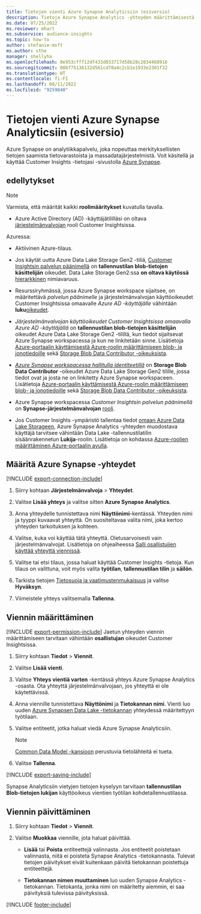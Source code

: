 ```yaml
---
title: Tietojen vienti Azure Synapse Analyticsiin (esiversio)
description: Tietoja Azure Synapse Analytics -yhteyden määrittämisestä.
ms.date: 07/25/2022
ms.reviewer: mhart
ms.subservice: audience-insights
ms.topic: how-to
author: stefanie-msft
ms.author: sthe
manager: shellyha
ms.openlocfilehash: 0e953cfff12df433d033717d58b28c2834468916
ms.sourcegitcommit: 086f75136132d561cd78a4c2cb1e1933e2301f32
ms.translationtype: HT
ms.contentlocale: fi-FI
ms.lasthandoff: 08/11/2022
ms.locfileid: "9259840"
---
```

# <a name="export-data-to-azure-synapse-analytics-preview"></a>Tietojen vienti Azure Synapse Analyticsiin (esiversio)

Azure Synapse on analytiikkapalvelu, joka nopeuttaa merkityksellisten tietojen saamista tietovarastoista ja massadatajärjestelmistä. Voit käsitellä ja käyttää Customer Insights -tietojasi -sivustolla [Azure Synapse](/azure/synapse-analytics/overview-what-is).

## <a name="prerequisites"></a>edellytykset

> [!NOTE]
> Varmista, että määrität kaikki **roolimääritykset** kuvatulla tavalla.

- Azure Active Directory (AD) -käyttäjätililläsi on oltava [järjestelmänvalvojan](permissions.md#add-users) rooli Customer Insightsissa.

Azuressa:

- Aktiivinen Azure-tilaus.

- Jos käytät uutta Azure Data Lake Storage Gen2 -tiliä, [Customer Insightsin palvelun päänimellä](connect-service-principal.md) on **tallennustilan blob-tietojen käsittelijän** oikeudet. Data Lake Storage Gen2:ssa **on oltava käytössä** [hierarkkinen](/azure/storage/blobs/data-lake-storage-namespace) nimiavaruus.

- Resurssiryhmässä, jossa Azure Synapse workspace sijaitsee, on määritettävä *palvelun päänimelle* ja järjestelmänvalvojan käyttöoikeudet Customer Insightsissa omaavalle *Azure AD -käyttäjälle* vähintään **luku**[oikeudet](/azure/role-based-access-control/role-assignments-portal).

- *Järjestelmänvalvojan käyttöoikeudet Customer Insightsissa omaavalla Azure AD -käyttäjällä* on **tallennustilan blob-tietojen käsittelijän** oikeudet Azure Data Lake Storage Gen2 -tilillä, kun tiedot sijaitsevat Azure Synapse workspacessa ja kun ne linkitetään sinne. Lisätietoja [Azure-portaalin käyttämisestä Azure-roolin määrittämiseen blob- ja jonotiedoille](/azure/storage/common/storage-auth-aad-rbac-portal) sekä [Storage Blob Data Contributor -oikeuksista](/azure/role-based-access-control/built-in-roles#storage-blob-data-contributor).

- *[Azure Synapse workspacessa hallitulla identiteetillä](/azure/synapse-analytics/security/synapse-workspace-managed-identity)* on **Storage Blob Data Contributor** -oikeudet Azure Data Lake Storage Gen2 tilille, jossa tiedot ovat ja josta ne on linkitetty Azure Synapse workspaceen. Lisätietoja [Azure-portaalin käyttämisestä Azure-roolin määrittämiseen blob- ja jonotiedoille](/azure/storage/common/storage-auth-aad-rbac-portal) sekä [Storage Blob Data Contributor -oikeuksista](/azure/role-based-access-control/built-in-roles#storage-blob-data-contributor).

- Azure Synapse workspacessa *Customer Insightsin palvelun päänimellä* on **Synapse-järjestelmänvalvojan** [rooli](/azure/synapse-analytics/security/how-to-set-up-access-control).

- Jos Customer Insights -ympäristö tallentaa tiedot [omaan Azure Data Lake Storageen](own-data-lake-storage.md), Azure Synapse Analytics -yhteyden muodostava käyttäjä tarvitsee vähintään Data Lake -tallennustilatilin sisäänrakennetun **Lukija**-roolin. Lisätietoja on kohdassa [Azure-roolien määrittäminen Azure-portaalin avulla](/azure/role-based-access-control/role-assignments-portal).

## <a name="set-up-connection-to-azure-synapse"></a>Määritä Azure Synapse -yhteydet

[!INCLUDE [export-connection-include](includes/export-connection-admn.md)]

1. Siirry kohtaan **Järjestelmänvalvoja** > **Yhteydet**.

1. Valitse **Lisää yhteys** ja valitse sitten **Azure Synapse Analytics**.

1. Anna yhteydelle tunnistettava nimi **Näyttönimi**-kentässä. Yhteyden nimi ja tyyppi kuvaavat yhteyttä. On suositeltavaa valita nimi, joka kertoo yhteyden tarkoituksen ja kohteen.

1. Valitse, kuka voi käyttää tätä yhteyttä. Oletusarvoisesti vain järjestelmänvalvojat. Lisätietoja on ohjeaiheessa [Salli osallistujien käyttää yhteyttä viennissä](connections.md#allow-contributors-to-use-a-connection-for-exports).

1. Valitse tai etsi tilaus, jossa haluat käyttää Customer Insights -tietoja. Kun tilaus on valittuna, voit myös valita **työtilan**, **tallennustilan tilin** ja **säilön**.

1. Tarkista tietojen [Tietosuoja ja vaatimustenmukaisuus](connections.md#data-privacy-and-compliance) ja valitse **Hyväksyn**.

1. Viimeistele yhteys valitsemalla **Tallenna**.

## <a name="configure-an-export"></a>Viennin määrittäminen

[!INCLUDE [export-permission-include](includes/export-permission.md)] Jaetun yhteyden viennin määrittämiseen tarvitaan vähintään **osallistujan** oikeudet Customer Insightsissa.

1. Siirry kohtaan **Tiedot** > **Viennit**.

1. Valitse **Lisää vienti**.

1. Valitse **Yhteys vientiä varten** -kentässä yhteys Azure Synapse Analytics -osasta. Ota yhteyttä järjestelmänvalvojaan, jos yhteyttä ei ole käytettävissä.

1. Anna viennille tunnistettava **Näyttönimi** ja **Tietokannan nimi**. Vienti luo uuden [Azure Synapsen Data Lake -tietokannan](/azure/synapse-analytics/database-designer/concepts-lake-database) yhteydessä määritettyyn työtilaan.

1. Valitse entiteetit, jotka haluat viedä Azure Synapse Analyticsiin.
   > [!NOTE]
   > [Common Data Model -kansioon](connect-common-data-model.md) perustuvia tietolähteitä ei tueta.

1. Valitse **Tallenna**.

[!INCLUDE [export-saving-include](includes/export-saving.md)]

Synapse Analyticsiin vietyjen tietojen kyselyyn tarvitaan **tallennustilan Blob-tietojen lukijan** käyttöoikeus vientien työtilan kohdetallennustilassa.

## <a name="update-an-export"></a>Viennin päivittäminen

1. Siirry kohtaan **Tiedot** > **Viennit**.

1. Valitse **Muokkaa** viennille, jota haluat päivittää.

   - **Lisää** tai **Poista** entiteettejä valinnasta. Jos entiteetit poistetaan valinnasta, niitä ei poisteta Synapse Analytics -tietokannasta. Tulevat tietojen päivitykset eivät kuitenkaan päivitä tietokannan poistettuja entiteettejä.

   - **Tietokannan nimen muuttaminen** luo uuden Synapse Analytics -tietokannan. Tietokanta, jonka nimi on määritetty aiemmin, ei saa päivityksiä tulevissa päivityksissä.

[!INCLUDE [footer-include](includes/footer-banner.md)]
